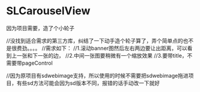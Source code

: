 # SLCarouselView
因为项目需要，造了个小轮子

//没找到适合需求的第三方库，纠结了一下动手造个轮子算了，弄个简单点的也不是很费劲。。。。
//需求如下：
//1.滚动banner图然后左右两边要让出距离，可以看到上一张和下一张的边，
//2.中间一张图要稍微有一个缩放效果
//3.要带title，不需要带pageControl

//因为原项目有sdwebimage支持，所以使用的时候不需要把sdwebimage拖进项目，有些sd方法可能会因为sd版本不同，报错的话手动改一下就好
